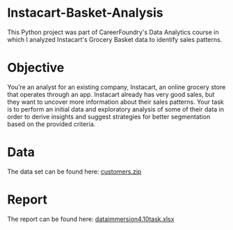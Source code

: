 # Instacart-Basket-Analysis
This Python project was part of CareerFoundry's Data Analytics course in which I analyzed Instacart's Grocery Basket data to identify sales patterns.
# Objective 
You’re an analyst for an existing company, Instacart, an online grocery store that operates through an app. Instacart already has very good sales, but they want to uncover more information about their sales patterns. Your task is to perform an initial data and exploratory analysis of some of their data in order to derive insights and suggest strategies for better segmentation based on the provided criteria.
# Data
The data set can be found here: [customers.zip](https://github.com/juleeanasuelee/Instacart-Basket-Analysis-Python/files/10436663/customers.zip)
# Report 
The report can be found here: [dataimmersion4.10task.xlsx](https://github.com/juleeanasuelee/Instacart-Basket-Analysis-Python/files/10436670/dataimmersion4.10task.xlsx)
